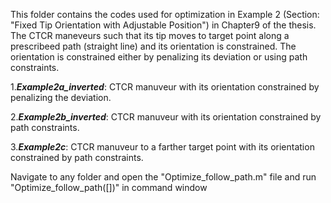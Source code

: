 This folder contains the codes used for optimization in Example 2 (Section: "Fixed Tip Orientation with Adjustable Position") in Chapter9 of the thesis. The CTCR maneveurs such that its tip moves to target point along a prescribeed path (straight line) and its orientation is constrained. The orientation is constrained either by penalizing its deviation or using path constraints.

1.***Example2a_inverted***: CTCR manuveur with its orientation constrained by penalizing the deviation.

2.***Example2b_inverted***: CTCR manuveur with its orientation constrained by path constraints.

3.***Example2c***: CTCR manuveur to a farther target point with its orientation constrained by path constraints.

Navigate to any folder and open the "Optimize_follow_path.m" file and run "Optimize_follow_path([])" in command window
